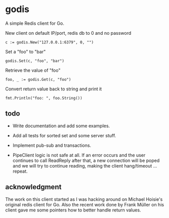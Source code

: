 # godis

A simple Redis client for Go.

New client on default IP/port, redis db to 0 and no password

    c := godis.New("127.0.0.1:6379", 0, "") 

Set a "foo" to "bar" 

    godis.Set(c, "foo", "bar")

Retrieve the value of "foo"

    foo, _ := godis.Get(c, "foo")

Convert return value back to string and print it

    fmt.Println("foo: ", foo.String())

## todo

* Write documentation and add some examples.

* Add all tests for sorted set and some server stuff.

* Implement pub-sub and transactions.

* PipeClient logic is not safe at all. If an error occurs and the user
continues to call ReadReply after that, a new connection will be poped and we
will try to continue reading, making the client hang/timeout ... repeat.

## acknowledgment

The work on this client started as I was hacking around on Michael Hoisie's
original redis client for Go. Also the recent work done by Frank Müller on his
client gave me some pointers how to better handle return values. 
